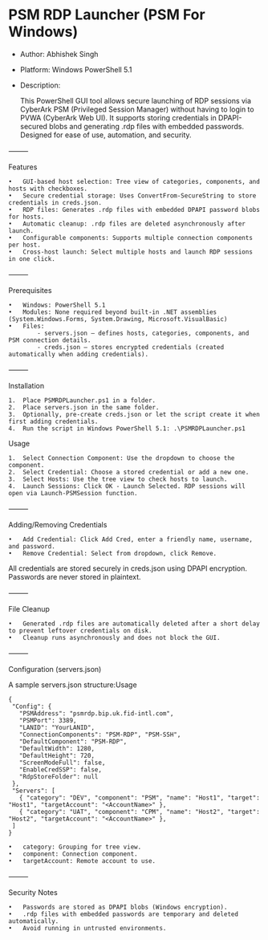 # PSM RDP Launcher (PSM For Windows)

- Author: Abhishek Singh
- Platform: Windows PowerShell 5.1
- Description:

  This PowerShell GUI tool allows secure launching of RDP sessions via CyberArk PSM (Privileged Session Manager) without having to login to PVWA (CyberArk Web UI). It supports storing credentials in DPAPI-secured blobs and generating .rdp files with embedded passwords. 		  Designed for ease of use, automation, and security.

⸻

Features

	•	GUI-based host selection: Tree view of categories, components, and hosts with checkboxes.
	•	Secure credential storage: Uses ConvertFrom-SecureString to store credentials in creds.json.
	•	RDP files: Generates .rdp files with embedded DPAPI password blobs for hosts.
	•	Automatic cleanup: .rdp files are deleted asynchronously after launch.
	•	Configurable components: Supports multiple connection components per host.
	•	Cross-host launch: Select multiple hosts and launch RDP sessions in one click.

⸻

Prerequisites

	•	Windows: PowerShell 5.1
	•	Modules: None required beyond built-in .NET assemblies (System.Windows.Forms, System.Drawing, Microsoft.VisualBasic)
	•	Files:
	        - servers.json – defines hosts, categories, components, and PSM connection details.
	        - creds.json – stores encrypted credentials (created automatically when adding credentials).

⸻

Installation

	1.	Place PSMRDPLauncher.ps1 in a folder.
	2.	Place servers.json in the same folder.
	3.	Optionally, pre-create creds.json or let the script create it when first adding credentials.
	4.	Run the script in Windows PowerShell 5.1: .\PSMRDPLauncher.ps1

 
Usage

	1.	Select Connection Component: Use the dropdown to choose the component.
	2.	Select Credential: Choose a stored credential or add a new one.
	3.	Select Hosts: Use the tree view to check hosts to launch.
	4.	Launch Sessions: Click OK - Launch Selected. RDP sessions will open via Launch-PSMSession function.

⸻

Adding/Removing Credentials

	•	Add Credential: Click Add Cred, enter a friendly name, username, and password.
	•	Remove Credential: Select from dropdown, click Remove.

All credentials are stored securely in creds.json using DPAPI encryption. Passwords are never stored in plaintext.

⸻

File Cleanup

	•	Generated .rdp files are automatically deleted after a short delay to prevent leftover credentials on disk.
	•	Cleanup runs asynchronously and does not block the GUI.

⸻

Configuration (servers.json)

A sample servers.json structure:Usage
```
{
 "Config": {
   "PSMAddress": "psmrdp.bip.uk.fid-intl.com",
   "PSMPort": 3389,
   "LANID": "YourLANID",
   "ConnectionComponents": "PSM-RDP", "PSM-SSH",
   "DefaultComponent": "PSM-RDP",
   "DefaultWidth": 1280,
   "DefaultHeight": 720,
   "ScreenModeFull": false,
   "EnableCredSSP": false,
   "RdpStoreFolder": null
 },
 "Servers": [
   { "category": "DEV", "component": "PSM", "name": "Host1", "target": "Host1", "targetAccount": "<AccountName>" },
   { "category": "UAT", "component": "CPM", "name": "Host2", "target": "Host2", "targetAccount": "<AccountName>" },
 ]
}
```

	•	category: Grouping for tree view.
	•	component: Connection component.
	•	targetAccount: Remote account to use.


⸻

Security Notes

	•	Passwords are stored as DPAPI blobs (Windows encryption).
	•	.rdp files with embedded passwords are temporary and deleted automatically.
	•	Avoid running in untrusted environments.

 
